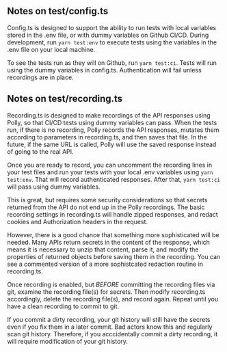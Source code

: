 ## Notes on test/config.ts

Config.ts is designed to support the ability to run tests with local variables
stored in the .env file, or with dummy variables on Github CI/CD. During
development, run `yarn test:env` to execute tests using the variables in the
.env file on your local machine.

To see the tests run as they will on Github, run `yarn test:ci`. Tests will run
using the dummy variables in config.ts. Authentication will fail unless
recordings are in place.

## Notes on test/recording.ts

Recording.ts is designed to make recordings of the API responses using Polly, so
that CI/CD tests using dummy variables can pass. When the tests run, if there is
no recording, Polly records the API responses, mutates them according to
parameters in recording.ts, and then saves that file. In the future, if the same
URL is called, Polly will use the saved response instead of going to the real
API.

Once you are ready to record, you can uncomment the recording lines in your test
files and run your tests with your local .env variables using `yarn test:env`.
That will record authenticated responses. After that, `yarn test:ci` will pass
using dummy variables.

This is great, but requires some security considerations so that secrets
returned from the API do not end up in the Polly recordings. The basic recording
settings in recording.ts will handle zipped responses, and redact cookies and
Authorization headers in the request.

However, there is a good chance that something more sophisticated will be
needed. Many APIs return secrets in the content of the response, which means it
is necessary to unzip that content, parse it, and modify the properties of
returned objects before saving them in the recording. You can see a commented
version of a more sophistcated redaction routine in recording.ts.

Once recording is enabled, but _BEFORE_ committing the recording files via git,
examine the recording file(s) for secrets. Then modify recording.ts accordingly,
delete the recording file(s), and record again. Repeat until you have a clean
recording to commit to git.

If you commit a dirty recording, your git history will still have the secrets
even if you fix them in a later commit. Bad actors know this and regularly scan
git history. Therefore, if you acccidentally commit a dirty recording, it will
require modification of your git history.

